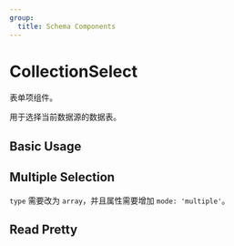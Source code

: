 ```yaml
---
group:
  title: Schema Components
---
```


# CollectionSelect

表单项组件。

用于选择当前数据源的数据表。

## Basic Usage

<code src="./demos/basic.tsx"></code>

## Multiple Selection

`type` 需要改为 `array`，并且属性需要增加 `mode: 'multiple'`。

<code src="./demos/multiple.tsx"></code>

## Read Pretty

<code src="./demos/read-pretty.tsx"></code>
